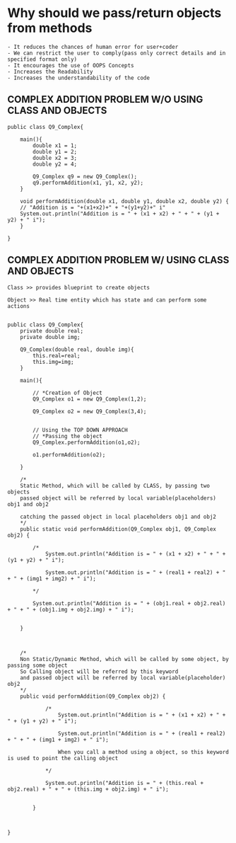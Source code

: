 


# Why should we pass/return objects from methods
	- It reduces the chances of human error for user+coder
	- We can restrict the user to comply(pass only correct details and in specified format only)
	- It encourages the use of OOPS Concepts
	- Increases the Readability
	- Increases the understandability of the code

## COMPLEX ADDITION PROBLEM W/O USING CLASS AND OBJECTS

	public class Q9_Complex{ 
	
		main(){
			double x1 = 1;
			double y1 = 2;
			double x2 = 3;
			double y2 = 4;
	
			Q9_Complex q9 = new Q9_Complex(); 
			q9.performAddition(x1, y1, x2, y2);  
		}
		
		void performAddition(double x1, double y1, double x2, double y2) {
		// "Addition is = "+(x1+x2)+" + "+(y1+y2)+" i"
		System.out.println("Addition is = " + (x1 + x2) + " + " + (y1 + y2) + " i");
		}

	}
	

## COMPLEX ADDITION PROBLEM W/ USING CLASS AND OBJECTS

	Class >> provides blueprint to create objects

	Object >> Real time entity which has state and can perform some actions

	
	public class Q9_Complex{ 
		private double real;
		private double img;
		
		Q9_Complex(double real, double img){
			this.real=real;
			this.img=img;
		}
		
		main(){
		
			// *Creation of Object
			Q9_Complex o1 = new Q9_Complex(1,2);
			
			Q9_Complex o2 = new Q9_Complex(3,4);
	
	
			// Using the TOP DOWN APPROACH
			// *Passing the object
			Q9_Complex.performAddition(o1,o2);
		
			o1.performAddition(o2);
		
		}
	
		/* 
		Static Method, which will be called by CLASS, by passing two objects
		passed object will be referred by local variable(placeholders) obj1 and obj2

		catching the passed object in local placeholders obj1 and obj2
		*/
		public static void performAddition(Q9_Complex obj1, Q9_Complex obj2) {
		
			/*
				System.out.println("Addition is = " + (x1 + x2) + " + " + (y1 + y2) + " i");
				
				System.out.println("Addition is = " + (real1 + real2) + " + " + (img1 + img2) + " i");
				
			*/
		
			System.out.println("Addition is = " + (obj1.real + obj2.real) + " + " + (obj1.img + obj2.img) + " i");
			
		
		}
	


		/* 
		Non Static/Dynamic Method, which will be called by some object, by passing some object
		So Calling object will be referred by this keyword
		and passed object will be referred by local variable(placeholder) obj2
		*/
		public void performAddition(Q9_Complex obj2) {
			
				/*
					System.out.println("Addition is = " + (x1 + x2) + " + " + (y1 + y2) + " i");
					
					System.out.println("Addition is = " + (real1 + real2) + " + " + (img1 + img2) + " i");
					
					When you call a method using a object, so this keyword is used to point the calling object
					
				*/
			
				System.out.println("Addition is = " + (this.real + obj2.real) + " + " + (this.img + obj2.img) + " i");
				
			
			}


	
	}





	
	
